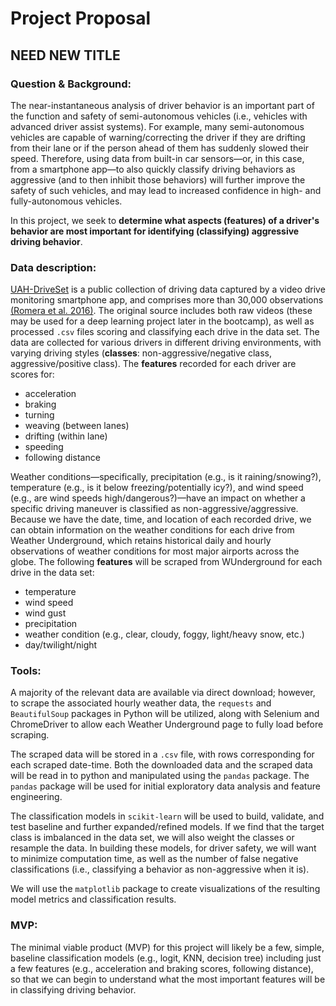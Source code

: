 # Project Proposal
## NEED NEW TITLE

### Question & Background:
The near-instantaneous analysis of driver behavior is an important part of the function and safety of semi-autonomous vehicles (i.e., vehicles with advanced driver assist systems). For example, many semi-autonomous vehicles are capable of warning/correcting the driver if they are drifting from their lane or if the person ahead of them has suddenly slowed their speed. Therefore, using data from built-in car sensors&mdash;or, in this case, from a smartphone app&mdash;to also quickly classify driving behaviors as aggressive (and to then inhibit those behaviors) will further improve the safety of such vehicles, and may lead to increased confidence in high- and fully-autonomous vehicles.

In this project, we seek to **determine what aspects (features) of a driver's behavior are most important for identifying (classifying) aggressive driving behavior**.


### Data description:
[UAH-DriveSet](http://www.robesafe.uah.es/personal/eduardo.romera/uah-driveset/) is a public collection of driving data captured by a video drive monitoring smartphone app, and comprises more than 30,000 observations [(Romera et al. 2016)](http://www.robesafe.uah.es/personal/eduardo.romera/pdfs/Romera16itsc.pdf). The original source includes both raw videos (these may be used for a deep learning project later in the bootcamp), as well as processed `.csv` files scoring and classifying each drive in the data set. The data are collected for various drivers in different driving environments, with varying driving styles (**classes**: non-aggressive/negative class, aggressive/positive class). The **features** recorded for each driver are scores for:
- acceleration
- braking
- turning
- weaving (between lanes)
- drifting (within lane)
- speeding
- following distance

Weather conditions&mdash;specifically, precipitation (e.g., is it raining/snowing?), temperature (e.g., is it below freezing/potentially icy?), and wind speed (e.g., are wind speeds high/dangerous?)&mdash;have an impact on whether a specific driving maneuver is classified as non-aggressive/aggressive. Because we have the date, time, and location of each recorded drive, we can obtain information on the weather conditions for each drive from Weather Underground, which retains historical daily and hourly observations of weather conditions for most major airports across the globe. The following **features** will be scraped from WUnderground for each drive in the data set:
- temperature
- wind speed
- wind gust
- precipitation
- weather condition (e.g., clear, cloudy, foggy, light/heavy snow, etc.)
- day/twilight/night


### Tools:
A majority of the relevant data are available via direct download; however, to scrape the associated hourly weather data, the `requests` and `BeautifulSoup` packages in Python will be utilized, along with Selenium and ChromeDriver to allow each Weather Underground page to fully load before scraping.

The scraped data will be stored in a `.csv` file, with rows corresponding for each scraped date-time. Both the downloaded data and the scraped data will be read in to python and manipulated using the `pandas` package. The `pandas` package will be used for initial exploratory data analysis and feature engineering.

The classification models in `scikit-learn` will be used to build, validate, and test baseline and further expanded/refined models. If we find that the target class is imbalanced in the data set, we will also weight the classes or resample the data. In building these models, for driver safety, we will want to minimize computation time, as well as the number of false negative classifications (i.e., classifying a behavior as non-aggressive when it is).

We will use the `matplotlib` package to create visualizations of the resulting model metrics and classification results.


### MVP:

The minimal viable product (MVP) for this project will likely be a few, simple, baseline classification models (e.g., logit, KNN, decision tree) including just a few features (e.g., acceleration and braking scores, following distance), so that we can begin to understand what the most important features will be in classifying driving behavior.
